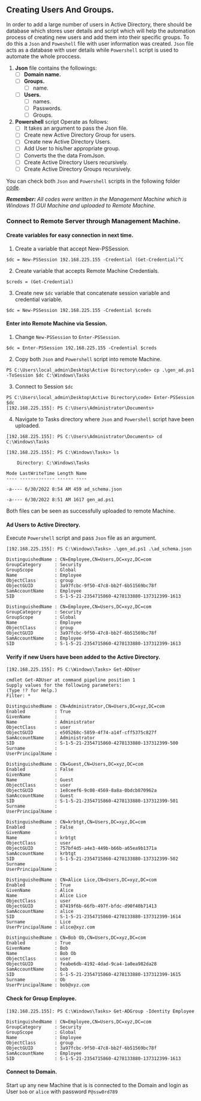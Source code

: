 ## Creating Users And Groups.
In order to add a large number of users in Active Directory, there should be database which stores user details and script which will help the automation process of creating new users and add them into their specific groups. To do this a `Json`  and `Poweshell` file with  user information was created. `Json` file acts as a database with user details while `Powershell` script is used to automate the whole proccess.

1. **Json** file contains the followings:
	- [ ] **Domain name.**
	- [ ] **Groups.**
		- [ ] name.
	- [ ] **Users.**
		- [ ] names.
		- [ ] Passwords.
		- [ ] Groups.

2. **Powershell** script Operate as follows:
	- [ ] It takes an argument to pass the Json file.
	- [ ] Create new Active Directory Group for users.
	- [ ] Create new Active Directory Users.
	- [ ] Add User to his/her appropriate group.
	- [ ] Converts the the data FromJson.
	- [ ] Create Active Directory Users recursively.
	- [ ] Create Active Directory Groups recursively.
	
 You can check both `Json` and `Powershell` scripts in the following folder [code](https://github.com/gemstone-source/Active-Directory/tree/main/code).
 
**_Remember:_** _All  codes were written in the Management Machine which is Windows 11 GUI Machine and uploaded to Remote Machine._

### Connect to Remote Server through Management Machine.
#### Create variables for easy connection in next time.
1. Create a variable that accept New-PSSession.
```
$dc = New-PSSession 192.168.225.155 -Credential (Get-Credential)^C
```
2. Create variable that accepts Remote Machine Credentials.
```
$creds = (Get-Credential)
```
3. Create new `$dc` variable that concatenate session variable and credential variable.
```
$dc = New-PSSession 192.168.225.155 -Credential $creds
```
#### Enter into Remote Machine via Session.
1. Change `New-PSSession` to `Enter-PSSession`.
```
$dc = Enter-PSSession 192.168.225.155 -Credential $creds
```
2. Copy both `Json` and `Powershell` script into remote Machine.
```
PS C:\Users\local_admin\Desktop\Active Directory\code> cp .\gen_ad.ps1 -ToSession $dc C:\Windows\Tasks
```
3. Connect to Session `$dc`
```
PS C:\Users\local_admin\Desktop\Active Directory\code> Enter-PSSession $dc
[192.168.225.155]: PS C:\Users\Administrator\Documents> 
```
4. Navigate to Tasks directory where `Json` and `Powershell` script have been uploaded.
```
[192.168.225.155]: PS C:\Users\Administrator\Documents> cd C:\Windows\Tasks

[192.168.225.155]: PS C:\Windows\Tasks> ls

	Directory: C:\Windows\Tasks

Mode LastWriteTime Length Name
---- ------------- ------ ----

-a---- 6/30/2022 8:54 AM 459 ad_schema.json

-a---- 6/30/2022 8:51 AM 1617 gen_ad.ps1
```
Both files can be seen as successfully uploaded to remote Machine.

#### Ad Users to Active Directory.
Execute `Powershell` script and pass `Json` file as an argument.
```
[192.168.225.155]: PS C:\Windows\Tasks> .\gen_ad.ps1 .\ad_schema.json

DistinguishedName : CN=Employee,CN=Users,DC=xyz,DC=com
GroupCategory     : Security
GroupScope        : Global
Name              : Employee
ObjectClass       : group
ObjectGUID        : 3a97fcbc-9f50-47c8-bb2f-6b51569bc78f
SamAccountName    : Employee
SID               : S-1-5-21-2354715860-4278133880-137312399-1613

DistinguishedName : CN=Employee,CN=Users,DC=xyz,DC=com
GroupCategory     : Security
GroupScope        : Global
Name              : Employee
ObjectClass       : group
ObjectGUID        : 3a97fcbc-9f50-47c8-bb2f-6b51569bc78f
SamAccountName    : Employee
SID               : S-1-5-21-2354715860-4278133880-137312399-1613
```

#### Verify if new Users have been added to the Active Directory.
```
[192.168.225.155]: PS C:\Windows\Tasks> Get-ADUser

cmdlet Get-ADUser at command pipeline position 1
Supply values for the following parameters:
(Type !? for Help.)
Filter: *

DistinguishedName : CN=Administrator,CN=Users,DC=xyz,DC=com
Enabled           : True
GivenName         :
Name              : Administrator
ObjectClass       : user
ObjectGUID        : e505268c-5859-4f74-a14f-cff5375c827f
SamAccountName    : Administrator
SID               : S-1-5-21-2354715860-4278133880-137312399-500
Surname           :
UserPrincipalName :

DistinguishedName : CN=Guest,CN=Users,DC=xyz,DC=com
Enabled           : False
GivenName         :
Name              : Guest
ObjectClass       : user
ObjectGUID        : 1e8ceef6-9c08-4569-8a8a-0bdcb870962a
SamAccountName    : Guest
SID               : S-1-5-21-2354715860-4278133880-137312399-501
Surname           : 
UserPrincipalName :

DistinguishedName : CN=krbtgt,CN=Users,DC=xyz,DC=com
Enabled           : False
GivenName         :
Name              : krbtgt
ObjectClass       : user
ObjectGUID        : 757bf4d5-a4e3-449b-b66b-a65ea9b1371a
SamAccountName    : krbtgt
SID               : S-1-5-21-2354715860-4278133880-137312399-502
Surname           :
UserPrincipalName :

DistinguishedName : CN=Alice Lice,CN=Users,DC=xyz,DC=com
Enabled           : True
GivenName         : Alice
Name              : Alice Lice
ObjectClass       : user
ObjectGUID        : 87419f6b-66fb-497f-bfdc-d90f40b71413
SamAccountName    : alice
SID               : S-1-5-21-2354715860-4278133880-137312399-1614
Surname           : Lice
UserPrincipalName : alice@xyz.com

DistinguishedName : CN=Bob Ob,CN=Users,DC=xyz,DC=com
Enabled           : True
GivenName         : Bob
Name              : Bob Ob
ObjectClass       : user
ObjectGUID        : feabe6db-4192-4dad-9ca4-1a0ea982da28
SamAccountName    : bob
SID               : S-1-5-21-2354715860-4278133880-137312399-1615
Surname           : Ob
UserPrincipalName : bob@xyz.com
```

#### Check for Group Employee.
```
[192.168.225.155]: PS C:\Windows\Tasks> Get-ADGroup -Identity Employee  

DistinguishedName : CN=Employee,CN=Users,DC=xyz,DC=com
GroupCategory     : Security
GroupScope        : Global
Name              : Employee
ObjectClass       : group
ObjectGUID        : 3a97fcbc-9f50-47c8-bb2f-6b51569bc78f
SamAccountName    : Employee
SID               : S-1-5-21-2354715860-4278133880-137312399-1613
```

#### Connect to Domain.
Start up any new Machine that is is connected to the Domain and login as User `bob` or `alice` with password `P@ssw0rd789`

